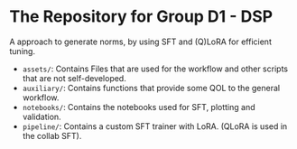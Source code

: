 # The Repository for Group D1 - DSP 
A approach to generate norms, by using SFT and (Q)LoRA for efficient tuning.

- <code>assets/</code>: Contains Files that are used for the workflow and other scripts that are not self-developed.
- <code>auxiliary/</code>: Contains functions that provide some QOL to the general workflow.
- <code>notebooks/</code>: Contains the notebooks used for SFT, plotting and validation.
- <code>pipeline/</code>: Contains a custom SFT trainer with LoRA. (QLoRA is used in the collab SFT).
